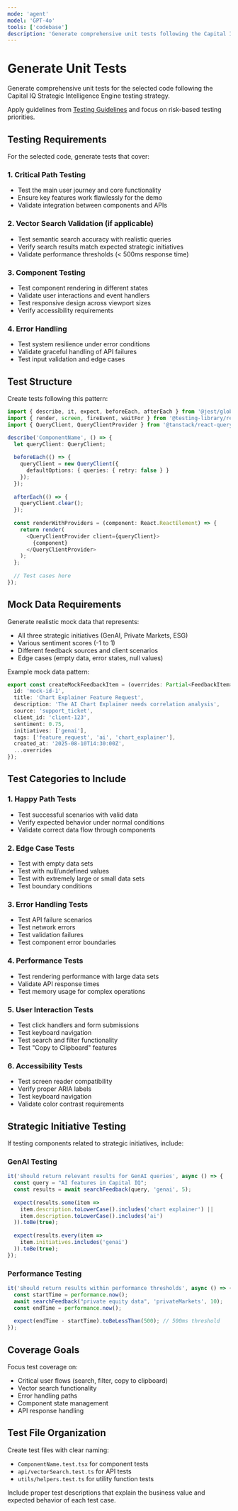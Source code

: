```yaml
---
mode: 'agent'
model: 'GPT-4o'
tools: ['codebase']
description: 'Generate comprehensive unit tests following the Capital IQ testing strategy'
---
```


# Generate Unit Tests

Generate comprehensive unit tests for the selected code following the Capital IQ Strategic Intelligence Engine testing strategy.

Apply guidelines from [Testing Guidelines](../instructions/testing.instructions.md) and focus on risk-based testing priorities.

## Testing Requirements

For the selected code, generate tests that cover:

### 1. Critical Path Testing
- Test the main user journey and core functionality
- Ensure key features work flawlessly for the demo
- Validate integration between components and APIs

### 2. Vector Search Validation (if applicable)
- Test semantic search accuracy with realistic queries
- Verify search results match expected strategic initiatives
- Validate performance thresholds (< 500ms response time)

### 3. Component Testing
- Test component rendering in different states
- Validate user interactions and event handlers
- Test responsive design across viewport sizes
- Verify accessibility requirements

### 4. Error Handling
- Test system resilience under error conditions
- Validate graceful handling of API failures
- Test input validation and edge cases

## Test Structure

Create tests following this pattern:

```typescript
import { describe, it, expect, beforeEach, afterEach } from '@jest/globals';
import { render, screen, fireEvent, waitFor } from '@testing-library/react';
import { QueryClient, QueryClientProvider } from '@tanstack/react-query';

describe('ComponentName', () => {
  let queryClient: QueryClient;
  
  beforeEach(() => {
    queryClient = new QueryClient({
      defaultOptions: { queries: { retry: false } }
    });
  });
  
  afterEach(() => {
    queryClient.clear();
  });
  
  const renderWithProviders = (component: React.ReactElement) => {
    return render(
      <QueryClientProvider client={queryClient}>
        {component}
      </QueryClientProvider>
    );
  };
  
  // Test cases here
});
```

## Mock Data Requirements

Generate realistic mock data that represents:
- All three strategic initiatives (GenAI, Private Markets, ESG)
- Various sentiment scores (-1 to 1)
- Different feedback sources and client scenarios
- Edge cases (empty data, error states, null values)

Example mock data pattern:

```typescript
export const createMockFeedbackItem = (overrides: Partial<FeedbackItem> = {}): FeedbackItem => ({
  id: 'mock-id-1',
  title: 'Chart Explainer Feature Request',
  description: 'The AI Chart Explainer needs correlation analysis',
  source: 'support_ticket',
  client_id: 'client-123',
  sentiment: 0.75,
  initiatives: ['genai'],
  tags: ['feature_request', 'ai', 'chart_explainer'],
  created_at: '2025-08-10T14:30:00Z',
  ...overrides
});
```

## Test Categories to Include

### 1. Happy Path Tests
- Test successful scenarios with valid data
- Verify expected behavior under normal conditions
- Validate correct data flow through components

### 2. Edge Case Tests
- Test with empty data sets
- Test with null/undefined values
- Test with extremely large or small data sets
- Test boundary conditions

### 3. Error Handling Tests
- Test API failure scenarios
- Test network errors
- Test validation failures
- Test component error boundaries

### 4. Performance Tests
- Test rendering performance with large data sets
- Validate API response times
- Test memory usage for complex operations

### 5. User Interaction Tests
- Test click handlers and form submissions
- Test keyboard navigation
- Test search and filter functionality
- Test "Copy to Clipboard" features

### 6. Accessibility Tests
- Test screen reader compatibility
- Verify proper ARIA labels
- Test keyboard navigation
- Validate color contrast requirements

## Strategic Initiative Testing

If testing components related to strategic initiatives, include:

### GenAI Testing
```typescript
it('should return relevant results for GenAI queries', async () => {
  const query = "AI features in Capital IQ";
  const results = await searchFeedback(query, 'genai', 5);
  
  expect(results.some(item => 
    item.description.toLowerCase().includes('chart explainer') ||
    item.description.toLowerCase().includes('ai')
  )).toBe(true);
  
  expect(results.every(item => 
    item.initiatives.includes('genai')
  )).toBe(true);
});
```

### Performance Testing
```typescript
it('should return results within performance thresholds', async () => {
  const startTime = performance.now();
  await searchFeedback("private equity data", 'privateMarkets', 10);
  const endTime = performance.now();
  
  expect(endTime - startTime).toBeLessThan(500); // 500ms threshold
});
```

## Coverage Goals

Focus test coverage on:
- Critical user flows (search, filter, copy to clipboard)
- Vector search functionality
- Error handling paths
- Component state management
- API response handling

## Test File Organization

Create test files with clear naming:
- `ComponentName.test.tsx` for component tests
- `api/vectorSearch.test.ts` for API tests
- `utils/helpers.test.ts` for utility function tests

Include proper test descriptions that explain the business value and expected behavior of each test case.
